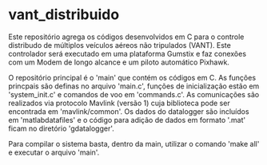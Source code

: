 # vant_distribuido

Este repositório agrega os códigos desenvolvidos em C para o controle distribudo de múltiplos veículos aéreos não tripulados (VANT). Este controlador será executado em uma plataforma Gumstix e faz conexões com um Modem de longo alcance e um piloto
automático Pixhawk.

O repositório principal é o 'main' que contém os códigos em C. As funções princpais são definas no arquivo 'main.c', funções de 
inicialização estão em 'system_init.c' e comandos de voo em 'commands.c'. As comunicações são realizados via protocolo Mavlink (versão 1)
cuja biblioteca pode ser encontrada em 'mavlink/common'. Os dados do datalogger são incluídos em 'matlabdatafiles' e o código para adição de dados em formato '.mat' ficam no diretório 'gdatalogger'.

Para compilar o sistema basta, dentro da main, utilizar o comando 'make all' e executar o arquivo 'main'.
